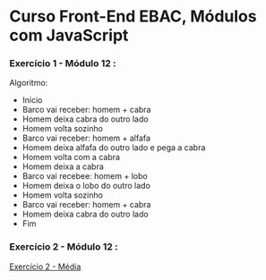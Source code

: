 # Curso Front-End EBAC, Módulos com JavaScript

### Exercício 1 - Módulo 12 :

Algoritmo:

- Início
- Barco vai receber: homem + cabra
- Homem deixa cabra do outro lado
- Homem volta sozinho
- Barco vai receber: homem + alfafa
- Homem deixa alfafa do outro lado e pega a cabra
- Homem volta com a cabra
- Homem deixa a cabra
- Barco vai recebee: homem + lobo
- Homem deixa o lobo do outro lado
- Homem volta sozinho
- Barco vai receber: homem + cabra
- Homem deixa cabra do outro lado
- Fim

### Exercício 2 - Módulo 12 :

[Exercício 2 - Média](https://jsfiddle.net/1L0setbq/16/)
